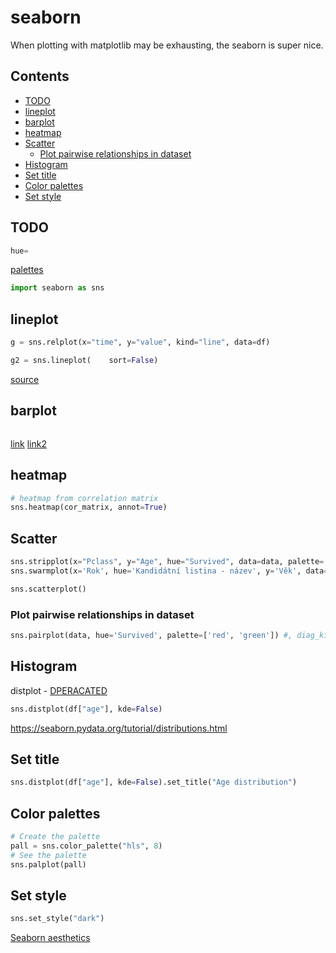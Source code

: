 # seaborn

When plotting with matplotlib may be exhausting, the seaborn is super nice.

## Contents <!-- omit in toc -->
- [TODO](#todo)
- [lineplot](#lineplot)
- [barplot](#barplot)
- [heatmap](#heatmap)
- [Scatter](#scatter)
  - [Plot pairwise relationships in dataset](#plot-pairwise-relationships-in-dataset)
- [Histogram](#histogram)
- [Set title](#set-title)
- [Color palettes](#color-palettes)
- [Set style](#set-style)

## TODO

```py
hue=
```
[palettes](https://seaborn.pydata.org/tutorial/color_palettes.html)

```py
import seaborn as sns
```

## lineplot

```py
g = sns.relplot(x="time", y="value", kind="line", data=df)

g2 = sns.lineplot(    sort=False)
```
[source](https://seaborn.pydata.org/generated/seaborn.relplot.html)

## barplot

```py
```
[link](https://seaborn.pydata.org/generated/seaborn.barplot.html)
[link2](https://stackoverflow.com/questions/14270391/python-matplotlib-multiple-bars)

## heatmap

```py
# heatmap from correlation matrix
sns.heatmap(cor_matrix, annot=True)
```

## Scatter

```py
sns.stripplot(x="Pclass", y="Age", hue="Survived", data=data, palette= ['black','green']) #, jitter=False) 
sns.swarmplot(x='Rok', hue='Kandidátní listina - název', y='Věk', data=candidates)

sns.scatterplot()
```

### Plot pairwise relationships in dataset

```py
sns.pairplot(data, hue='Survived', palette=['red', 'green']) #, diag_kind='hist'
```

## Histogram

distplot - [DPERACATED](https://seaborn.pydata.org/generated/seaborn.distplot.html)

```py
sns.distplot(df["age"], kde=False)
```

https://seaborn.pydata.org/tutorial/distributions.html


## Set title

```py
sns.distplot(df["age"], kde=False).set_title("Age distribution")
```

## Color palettes

```py
# Create the palette
pall = sns.color_palette("hls", 8)
# See the palette
sns.palplot(pall)
```

## Set style

```py
sns.set_style("dark")
```

[Seaborn aesthetics](https://seaborn.pydata.org/tutorial/aesthetics.html)
